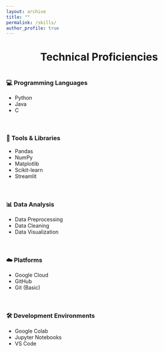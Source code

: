 ```yaml
---
layout: archive
title: ""
permalink: /skills/
author_profile: true
---
```


<h1 align="center">Technical Proficiencies</h1>

<div style="display: grid; grid-template-columns: repeat(auto-fit, minmax(250px, 1fr)); gap: 20px;">

  <div>
    <h3>💻 Programming Languages</h3>
    <ul>
      <li>Python</li>
      <li>Java</li>
      <li>C</li>
    </ul>
  </div>

  <div>
    <h3>🔧 Tools & Libraries</h3>
    <ul>
      <li>Pandas</li>
      <li>NumPy</li>
      <li>Matplotlib</li>
      <li>Scikit-learn</li>
      <li>Streamlit</li>
    </ul>
  </div>

  <div>
    <h3>📊 Data Analysis</h3>
    <ul>
      <li>Data Preprocessing</li>
      <li>Data Cleaning</li>
      <li>Data Visualization</li>
    </ul>
  </div>

  <div>
    <h3>☁️ Platforms</h3>
    <ul>
      <li>Google Cloud</li>
      <li>GitHub</li>
      <li>Git (Basic)</li>
    </ul>
  </div>

  <div>
    <h3>🛠️ Development Environments</h3>
    <ul>
      <li>Google Colab</li>
      <li>Jupyter Notebooks</li>
      <li>VS Code</li>
    </ul>
  </div>

</div>
